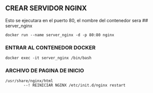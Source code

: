 ## CREAR SERVIDOR NGINX 

Esto se ejecutara en el puerto 80, el nombre del contenedor sera ## server_nginx

	docker run --name server_nginx -d -p 80:80 nginx 

### ENTRAR AL CONTENEDOR DOCKER 
	docker exec -it server_nginx /bin/bash

### ARCHIVO DE PAGINA DE INICIO
  
	/usr/share/nginx/html
			--! REINICIAR NGINX /etc/init.d/nginx restart
